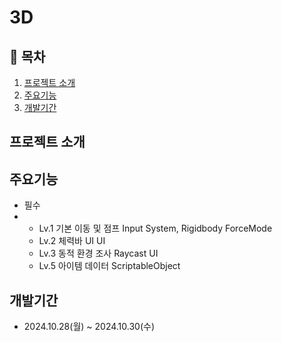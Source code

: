# 3D

## 📖 목차
1. [프로젝트 소개](#프로젝트-소개)
2. [주요기능](#주요기능)
3. [개발기간](#개발기간)
    
## 프로젝트 소개


## 주요기능

- 필수
- - Lv.1 기본 이동 및 점프 Input System, Rigidbody ForceMode
  - Lv.2 체력바 UI UI
  - Lv.3 동적 환경 조사 Raycast UI
  - Lv.5 아이템 데이터 ScriptableObject


## 개발기간
- 2024.10.28(월) ~ 2024.10.30(수)
